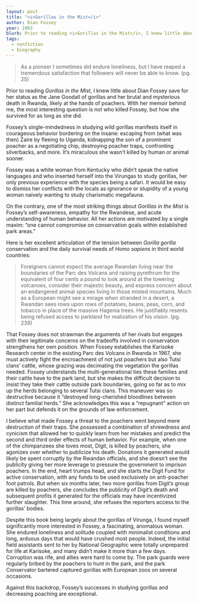 ```yaml
---
layout: post
title: "<i>Gorillas in the Mist</i>"
author: Dian Fossey
year: 1983
blurb: Prior to reading <i>Gorillas in the Mist</i>, I knew little about Dian Fossey save for her status as the Jane Goodall of gorillas and her brutal and mysterious death in Rwanda, likely at the hands of poachers. With her memoir behind me, the most interesting question is not who killed Fossey, but how she survived for as long as she did.
tags:
  - nonfiction
  - biography
---
```


> As a pioneer I sometimes did endure loneliness, but I have reaped a tremendous satisfaction that followers will never be able to know. (pg. 25)

Prior to reading _Gorillas in the Mist_, I knew little about Dian Fossey save for her status as the Jane Goodall of gorillas and her brutal and mysterious death in Rwanda, likely at the hands of poachers. With her memoir behind me, the most interesting question is not who killed Fossey, but how she survived for as long as she did.

Fossey’s single-mindedness in studying wild gorillas manifests itself in courageous behavior bordering on the insane: escaping from (what was then) Zaire by fleeing to Uganda, kidnapping the son of a prominent poacher as a negotiating chip, destroying poacher traps, confronting silverbacks, and more. It’s miraculous she wasn’t killed by human or animal sooner.

Fossey was a white woman from Kentucky who didn’t speak the native languages and who inserted herself into the Virungas to study gorillas, her only previous experience with the species being a safari. It would be easy to dismiss her conflicts with the locals as ignorance or stupidity of a young woman naively wanting to study charismatic megafauna.

On the contrary, one of the most striking things about _Gorillas in the Mist_ is Fossey’s self-awareness, empathy for the Rwandese, and acute understanding of human behavior. All her actions are motivated by a single maxim: “one cannot compromise on conservation goals within established park areas.”

Here is her excellent articulation of the tension between _Gorilla gorilla_ conservation and the daily survival needs of _Homo sapiens_ in third world countries:

> Foreigners cannot expect the average Rwandan living near the boundaries of the Parc des Volcans and raising pyrethrum for the equivalent of four cents a pound to look around at the towering volcanoes, consider their majestic beauty, and express concern about an endangered animal species living in those misted mountains. Much as a European might see a mirage when stranded in a desert, a Rwandan sees rows upon rows of potatoes, beans, peas, corn, and tobacco in place of the massive Hagenia trees. He justifiably resents being refused access to parkland for realization of his vision. (pg. 239)

That Fossey does not strawman the arguments of her rivals but engages with their legitimate concerns on the tradeoffs involved in conservation strengthens her own position. When Fossey establishes the Karisoke Research center in the existing Parc des Volcans in Rwanda in 1967, she must actively fight the encroachment of not just poachers but also Tutsi clans’ cattle, whose grazing was decimating the vegetation the gorillas needed. Fossey understands the multi-generational ties these families and their cattle have to the park land, but she makes the difficult decision to insist they take their cattle outside park boundaries, going so far as to mix up the herds belonging to several Tutsi clans. This maneuver was so destructive because it “destroyed long-cherished bloodlines between distinct familial herds.” She acknowledges this was a “repugnant” action on her part but defends it on the grounds of law enforcement.

I believe what made Fossey a threat to the poachers went beyond mere destruction of their traps. She possessed a combination of shrewdness and cynicism that allowed her to quickly learn from her mistakes and predict the second and third order effects of human behavior. For example, when one of the chimpanzees she loves most, Digit, is killed by poachers, she agonizes over whether to publicize his death. Donations it generated would likely be spent corruptly by the Rwandan officials, and she doesn’t see the publicity giving her more leverage to pressure the government to imprison poachers. In the end, heart trumps head, and she starts the Digit Fund for active conservation, with any funds to be used exclusively on anti-poacher foot patrols. But when six months later, two more gorillas from Digit’s group are killed by poachers, she concludes the publicity of Digit’s death and subsequent profits it generated for the officials may have incentivized further slaughter. This time around, she refuses the reporters access to the gorillas’ bodies.

Despite this book being largely about the gorillas of Virunga, I found myself significantly more interested in Fossey, a fascinating, anomalous woman. She endured loneliness and solitude coupled with minimalist conditions and long, arduous days that would have crushed most people. Indeed, the initial field assistants sent to her by National Geographic were totally unprepared for life at Karisoke, and many didn’t make it more than a few days. Corruption was rife, and allies were hard to come by. The park guards were regularly bribed by the poachers to hunt in the park, and the park Conservator bartered captured gorillas with European zoos on several occasions.

Against this backdrop, Fossey’s successes in studying gorillas and decreasing poaching are exceptional.
